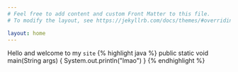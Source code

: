```yaml
---
# Feel free to add content and custom Front Matter to this file.
# To modify the layout, see https://jekyllrb.com/docs/themes/#overriding-theme-defaults

layout: home
---
```

Hello and welcome to my `site`
{% highlight java %}
public static void main(String args) {
  System.out.println("lmao")
}
{% endhighlight %}
